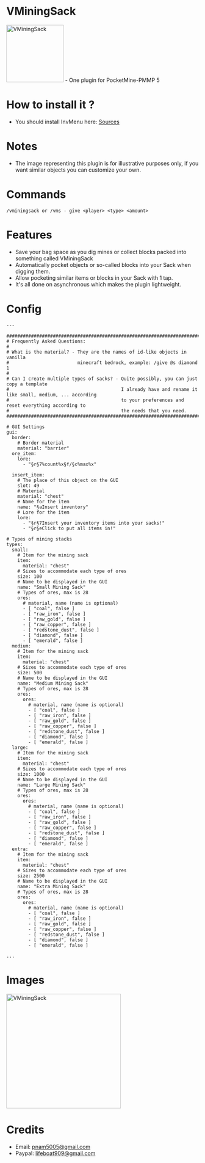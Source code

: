 # VMiningSack
<img src="https://github.com/VennDev/VMiningSack/blob/main/icon.png" alt="VMiningSack" height="150" width="150" />
- One plugin for PocketMine-PMMP 5

# How to install it ?
- You should install InvMenu here: [Sources](https://github.com/Muqsit/InvMenu)

# Notes
- The image representing this plugin is for illustrative purposes only, if you want similar objects you can customize your own.

# Commands
```
/vminingsack or /vms - give <player> <type> <amount>
```

# Features
- Save your bag space as you dig mines or collect blocks packed into something called VMiningSack
- Automatically pocket objects or so-called blocks into your Sack when digging them.
- Allow pocketing similar items or blocks in your Sack with 1 tap.
- It's all done on asynchronous which makes the plugin lightweight.

# Config
```config
---

####################################################################################################
# Frequently Asked Questions:
#
# What is the material? - They are the names of id-like objects in vanilla
#                         minecraft bedrock, example: /give @s diamond 1
#
# Can I create multiple types of sacks? - Quite possibly, you can just copy a template
#                                         I already have and rename it like small, medium, ... according
#                                         to your preferences and reset everything according to
#                                         the needs that you need.
####################################################################################################

# GUI Settings
gui:
  border:
    # Border material
    material: "barrier"
  ore_item:
    lore:
      - "§r§7%count%x§f/§c%max%x"

  insert_item:
    # The place of this object on the GUI
    slot: 49
    # Material
    material: "chest"
    # Name for the item
    name: "§aInsert inventory"
    # Lore for the item
    lore:
      - "§r§7Insert your inventory items into your sacks!"
      - "§r§eClick to put all items in!"

# Types of mining stacks
types:
  small:
    # Item for the mining sack
    item:
      material: "chest"
    # Sizes to accommodate each type of ores
    size: 100
    # Name to be displayed in the GUI
    name: "Small Mining Sack"
    # Types of ores, max is 28
    ores:
      # material, name (name is optional)
      - [ "coal", false ]
      - [ "raw_iron", false ]
      - [ "raw_gold", false ]
      - [ "raw_copper", false ]
      - [ "redstone_dust", false ]
      - [ "diamond", false ]
      - [ "emerald", false ]
  medium:
    # Item for the mining sack
    item:
      material: "chest"
    # Sizes to accommodate each type of ores
    size: 500
    # Name to be displayed in the GUI
    name: "Medium Mining Sack"
    # Types of ores, max is 28
    ores:
      ores:
        # material, name (name is optional)
        - [ "coal", false ]
        - [ "raw_iron", false ]
        - [ "raw_gold", false ]
        - [ "raw_copper", false ]
        - [ "redstone_dust", false ]
        - [ "diamond", false ]
        - [ "emerald", false ]
  large:
    # Item for the mining sack
    item:
      material: "chest"
    # Sizes to accommodate each type of ores
    size: 1000
    # Name to be displayed in the GUI
    name: "Large Mining Sack"
    # Types of ores, max is 28
    ores:
      ores:
        # material, name (name is optional)
        - [ "coal", false ]
        - [ "raw_iron", false ]
        - [ "raw_gold", false ]
        - [ "raw_copper", false ]
        - [ "redstone_dust", false ]
        - [ "diamond", false ]
        - [ "emerald", false ]
  extra:
    # Item for the mining sack
    item:
      material: "chest"
    # Sizes to accommodate each type of ores
    size: 2500
    # Name to be displayed in the GUI
    name: "Extra Mining Sack"
    # Types of ores, max is 28
    ores:
      ores:
        # material, name (name is optional)
        - [ "coal", false ]
        - [ "raw_iron", false ]
        - [ "raw_gold", false ]
        - [ "raw_copper", false ]
        - [ "redstone_dust", false ]
        - [ "diamond", false ]
        - [ "emerald", false ]

...
```

# Images
<img src="https://github.com/VennDev/VMiningSack/blob/main/images/Untitled.png" alt="VMiningSack" height="300" width="300" />

# Credits
- Email: pnam5005@gmail.com
- Paypal: lifeboat909@gmail.com
